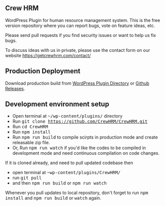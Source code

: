 ## Crew HRM

WordPress Plugin for human resource management system. This is the free version repository where you can report bugs, vote on feature ideas, etc.

Please send pull requests if you find security issues or want to help us fix bugs.

To discuss ideas with us in private, please use the contact form on our website https://getcrewhrm.com/contact/

## Production Deployment
Download production build from [WordPress Plugin Directory](https://wordpress.org/plugins/hr-management/) or [Github Releases](https://github.com/CrewHRM/CrewHRM/releases/).

## Development environment setup
- Open terminal at <kbd>~/wp-content/plugins/</kbd> directory
- Run <kbd>git clone https://github.com/CrewHRM/CrewHRM.git</kbd>
- Run <kbd>cd CrewHRM</kbd>
- Run <kbd>npm install</kbd>
- Run <kbd>npm run build</kbd> to compile scirpts in production mode and create releasable zip file.
- Or, Run <kbd>npm run watch</kbd> if you'd like the codes to be compiled in development mode and need continuous compilation on code changes.

If it is cloned already, and need to pull updated codebase then 
- open terminal at <kbd>~wp-content/plugins/CrewHRM/</kbd>
- run <kbd>git pull</kbd> 
- and then <kbd>npm run build</kbd> or <kbd>npm run watch</kbd>

Whenever you pull updates to local repository, don't forget to run <kbd>npm install</kbd> and <kbd>npm run build</kbd> or <kbd>watch</kbd> again.
